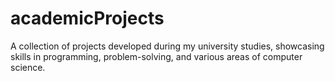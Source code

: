# academicProjects
A collection of projects developed during my university studies, showcasing skills in programming, problem-solving, and various areas of computer science.

